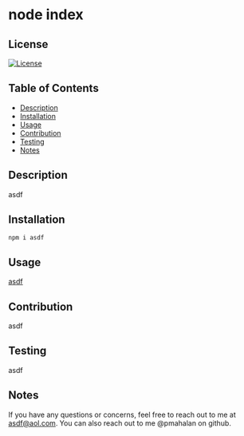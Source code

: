 
# node index
## License
[![License](https://img.shields.io/badge/License-Apache%202.0-blue.svg)](https://opensource.org/licenses/Apache-2.0)
## Table of Contents
* [Description](#Description)
* [Installation](#Installation)
* [Usage](#Usage)
* [Contribution](#Contribution)
* [Testing](#Testing)
* [Notes](#Notes)
## Description
asdf
## Installation
``` 
npm i asdf
```
## Usage 
[asdf](asdf)
## Contribution
asdf
## Testing
asdf
## Notes
If you have any questions or concerns, feel free to reach out to me at asdf@aol.com. You can also reach out to me @pmahalan on github.
